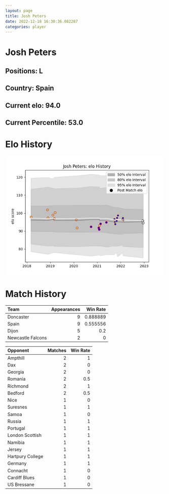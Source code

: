 ```yaml
---  
layout: page  
title: Josh Peters  
date: 2022-12-18 16:30:36.082287  
categories: player  
---
```

# Josh Peters

## Positions: L

## Country: Spain

## Current elo: 94.0

## Current Percentile: 53.0

# Elo History


![elo history](history_JoshPeters.png)
# Match History


| Team              |   Appearances |   Win Rate |
|:------------------|--------------:|-----------:|
| Doncaster         |             9 |   0.888889 |
| Spain             |             9 |   0.555556 |
| Dijon             |             5 |   0.2      |
| Newcastle Falcons |             2 |   0        |

| Opponent         |   Matches |   Win Rate |
|:-----------------|----------:|-----------:|
| Ampthill         |         2 |        1   |
| Dax              |         2 |        0   |
| Georgia          |         2 |        0   |
| Romania          |         2 |        0.5 |
| Richmond         |         2 |        1   |
| Bedford          |         2 |        0.5 |
| Nice             |         1 |        0   |
| Suresnes         |         1 |        1   |
| Samoa            |         1 |        0   |
| Russia           |         1 |        1   |
| Portugal         |         1 |        1   |
| London Scottish  |         1 |        1   |
| Namibia          |         1 |        1   |
| Jersey           |         1 |        1   |
| Hartpury College |         1 |        1   |
| Germany          |         1 |        1   |
| Connacht         |         1 |        0   |
| Cardiff Blues    |         1 |        0   |
| US Bressane      |         1 |        0   |